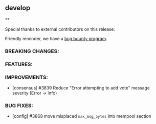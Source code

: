 ## develop

\*\*

Special thanks to external contributors on this release:

Friendly reminder, we have a [bug bounty
program](https://hackerone.com/tendermint).

### BREAKING CHANGES:

### FEATURES:

### IMPROVEMENTS:

- [consensus] \#3839 Reduce "Error attempting to add vote" message severity (Error -> Info)

### BUG FIXES:

- [config] \#3868 move misplaced `max_msg_bytes` into mempool section

